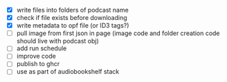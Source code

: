 - [x] write files into folders of podcast name 
- [x] check if file exists before downloading
- [x] write metadata to opf file (or ID3 tags?)
- [ ] pull image from first json in page (image code and folder creation code should live with podcast obj)
- [ ] add run schedule
- [ ] improve code
- [ ] publish to ghcr
- [ ] use as part of audiobookshelf stack
